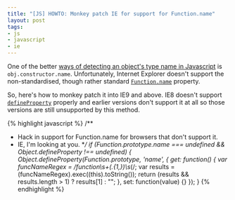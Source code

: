 ```yaml
---
title: "[JS] HOWTO: Monkey patch IE for support for Function.name"
layout: post
tags:
- js
- javascript
- ie
---
```


One of the better [ways of detecting an object's type name in Javascript][so-name-of-object]
is `obj.constructor.name`. Unfortunately, Internet Explorer doesn't support
the non-standardised, though rather standard [`Function.name`][Function.name]
property.

So, here's how to monkey patch it into IE9 and above. IE8 doesn't support
[`defineProperty`][defineProperty] properly and earlier versions don't support 
it at all so those versions are still unsupported by this method.

{% highlight javascript %}
/**
 * Hack in support for Function.name for browsers that don't support it.
 * IE, I'm looking at you.
**/
if (Function.prototype.name === undefined && Object.defineProperty !== undefined) {
    Object.defineProperty(Function.prototype, 'name', {
        get: function() {
            var funcNameRegex = /function\s+(.{1,})\s*\(/;
            var results = (funcNameRegex).exec((this).toString());
            return (results && results.length > 1) ? results[1] : "";
        },
        set: function(value) {}
    });
}
{% endhighlight %}

  [so-name-of-object]: http://stackoverflow.com/a/332429/15537
  [Function.name]: https://developer.mozilla.org/en/JavaScript/Reference/Global_Objects/Function/name
  [defineProperty]: https://developer.mozilla.org/en/JavaScript/Reference/Global_Objects/Object/defineProperty
